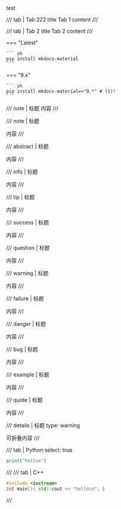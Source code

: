 test

/// tab | Tab 222 title
Tab 1 content
///

/// tab | Tab 2 title
Tab 2 content
///


=== "Latest"

    ``` sh
    pip install mkdocs-material
    ```

=== "9.x"

    ``` sh
    pip install mkdocs-material=="9.*" # (1)!
    ```

/// note | 标题
内容
///

/// note | 标题

内容
///

/// abstract | 标题

内容
///

/// info | 标题

内容
///


/// tip | 标题

内容
///

/// success | 标题

内容
///


/// question | 标题

内容
///

/// warning | 标题

内容
///

/// failure | 标题

内容
///

/// danger | 标题

内容
///

/// bug | 标题

内容
///


/// example | 标题

内容
///


/// quote | 标题

内容
///


/// details | 标题
    type: warning

可折叠内容
///

/// tab | Python
     select: true

```python
print("helloo")
```
///
/// tab | C++

```cpp
#include <iostream>
int main(){ std::cout << "hello\n"; }
```
///
